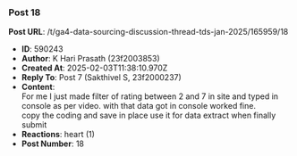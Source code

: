 ### Post 18
**Post URL**: /t/ga4-data-sourcing-discussion-thread-tds-jan-2025/165959/18
- **ID**: 590243
- **Author**: K Hari Prasath (23f2003853)
- **Created At**: 2025-02-03T11:38:10.970Z
- **Reply To**: Post 7 (Sakthivel S, 23f2000237)
- **Content**:  
  For me I just made filter of rating between 2 and 7 in site and typed in console as per  video. with that data got in console worked fine.<br>
copy the coding and save in place use it for data extract when finally submit
- **Reactions**: heart (1)
- **Post Number**: 18

